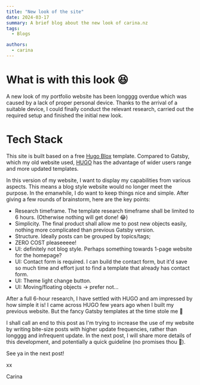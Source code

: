 ```yaml
---
title: "New look of the site"
date: 2024-03-17
summary: A brief blog about the new look of carina.nz
tags: 
  - Blogs

authors:
  - carina
---
```


# What is with this look :satisfied:

A new look of my portfolio website has been longggg overdue which was caused by a lack of proper personal device. Thanks to the arrival of a suitable device, I could finally conduct the relevant research, carried out the required setup and finished the initial new look.

# Tech Stack
This site is built based on a free [Hugo Blox](https://hugoblox.com/templates/) template. Compared to Gatsby, which my old website used, [HUGO](https://gohugo.io/) has the advantage of wider users range and more updated templates.

In this version of my website, I want to display my capabilities from various aspects. This means a blog style website would no longer meet the purpose. In the emanwhile, I do want to keep things nice and simple. After giving a few rounds of brainstorm, here are the key points:
* Research timeframe. The template research timeframe shall be limited to 6 hours. (Otherwise nothing will get done! 😂)
* Simplicity. The final product shall allow me to post new objects easily, nothing more complicated than previous Gatsby version.
* Structure. Ideally posts can be grouped by topics/tags; 
* ZERO COST pleaseeeee!
* UI: definitely not blog style. Perhaps something towards 1-page website for the homepage?
* UI: Contact form is required. I can build the contact form, but it'd save so much time and effort just to find a template that already has contact form.
* UI: Theme light change button.
* UI: Moving/floating objects -> prefer not...

After a full 6-hour research, I have settled with HUGO and am impressed by how simple it is! I came across HUGO few years ago when I built my previous website. But the fancy Gatsby templates at the time stole me 🫣

I shall call an end to this post as I'm trying to increase the use of my website by writing bite-size posts with higher update frequencies, rather than longggg and infrequent update. In the next post, I will share more details of this development, and potentially a quick guideline (no promises thou 🤪).

See ya in the next post!

xx

Carina